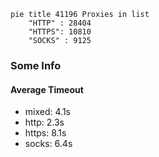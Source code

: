 
```mermaid
pie title 41196 Proxies in list
    "HTTP" : 28404
    "HTTPS": 10810
    "SOCKS" : 9125
```

### Some Info
#### Average Timeout

- mixed: 4.1s
- http: 2.3s
- https: 8.1s
- socks: 6.4s